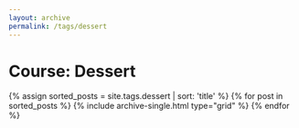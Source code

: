 ```yaml
---
layout: archive
permalink: /tags/dessert
---
```


# Course: Dessert

<div class="tiles">
{% assign sorted_posts = site.tags.dessert | sort: 'title' %}
{% for post in sorted_posts %}
  {% include archive-single.html type="grid" %}
{% endfor %}
</div><!-- /.tiles -->

